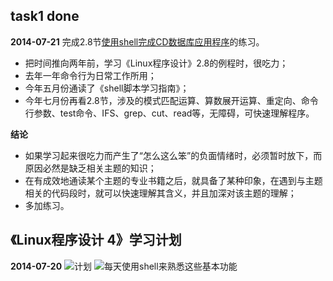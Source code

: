 ## task1 done 

**2014-07-21**
完成2.8节[使用shell完成CD数据库应用程序](https://github.com/li2/beginning-linux-programming-exercise/blob/master/mini_cd_manager.sh)的练习。

- 把时间推向两年前，学习《Linux程序设计》2.8的例程时，很吃力；
- 去年一年命令行为日常工作所用；
- 今年五月份通读了《shell脚本学习指南》；
- 今年七月份再看2.8节，涉及的模式匹配运算、算数展开运算、重定向、命令行参数、test命令、IFS、grep、cut、read等，无障碍，可快速理解程序。

**结论**

- 如果学习起来很吃力而产生了“怎么这么笨”的负面情绪时，必须暂时放下，而原因必然是缺乏相关主题的知识；
- 在有成效地通读某个主题的专业书籍之后，就具备了某种印象，在遇到与主题相关的代码段时，就可以快速理解其含义，并且加深对该主题的理解；
- 多加练习。


## 《Linux程序设计 4》学习计划

**2014-07-20**
![计划](http://e.hiphotos.bdimg.com/album/s%3D740%3Bq%3D90/sign=c88b5f10f21f3a295ec8d7caa91ecd0c/dbb44aed2e738bd4f7c34cffa38b87d6267ff91a.jpg)
![每天使用shell来熟悉这些基本功能](http://e.hiphotos.bdimg.com/album/s%3D1100%3Bq%3D90/sign=5292c9f62a381f309a1989a899317779/9825bc315c6034a89262434fc913495408237678.jpg)